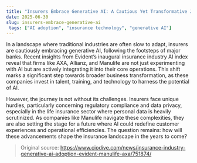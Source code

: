 ```yaml
---
title: "Insurers Embrace Generative AI: A Cautious Yet Transformative Journey"
date: 2025-06-30
slug: insurers-embrace-generative-ai
 tags: ["AI adoption", "insurance technology", "generative AI"]
---
```


In a landscape where traditional industries are often slow to adapt, insurers are cautiously embracing generative AI, following the footsteps of major banks. Recent insights from Evident’s inaugural insurance industry AI index reveal that firms like AXA, Allianz, and Manulife are not just experimenting with AI but are actively integrating it into their core operations. This shift marks a significant step towards broader business transformation, as these companies invest in talent, training, and technology to harness the potential of AI.

However, the journey is not without its challenges. Insurers face unique hurdles, particularly concerning regulatory compliance and data privacy, especially in the life insurance sector where personal data is heavily scrutinized. As companies like Manulife navigate these complexities, they are also setting the stage for a future where AI could redefine customer experiences and operational efficiencies. The question remains: how will these advancements shape the insurance landscape in the years to come?

> Original source: https://www.ciodive.com/news/insurance-industry-generative-ai-adoption-evident-manulife-axa/751874/
